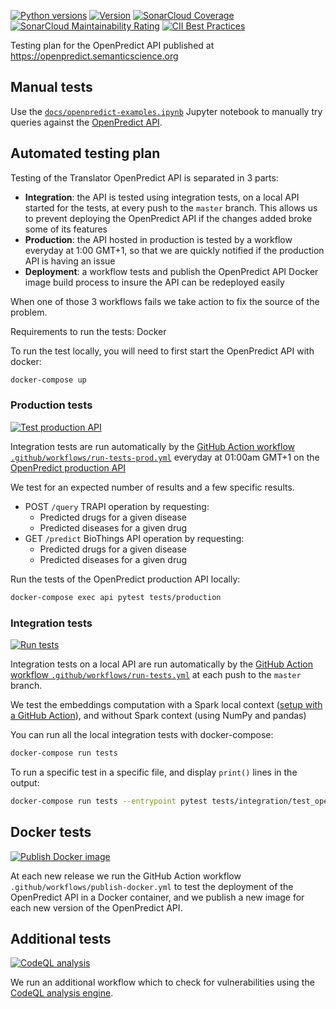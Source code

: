[![Python versions](https://img.shields.io/pypi/pyversions/openpredict)](https://pypi.org/project/openpredict) [![Version](https://img.shields.io/pypi/v/openpredict)](https://pypi.org/project/openpredict) [![SonarCloud Coverage](https://sonarcloud.io/api/project_badges/measure?project=MaastrichtU-IDS_translator-openpredict&metric=coverage)](https://sonarcloud.io/dashboard?id=MaastrichtU-IDS_translator-openpredict) [![SonarCloud Maintainability Rating](https://sonarcloud.io/api/project_badges/measure?project=MaastrichtU-IDS_translator-openpredict&metric=sqale_rating)](https://sonarcloud.io/dashboard?id=MaastrichtU-IDS_translator-openpredict) [![CII Best  Practices](https://bestpractices.coreinfrastructure.org/projects/4382/badge)](https://bestpractices.coreinfrastructure.org/projects/4382)

Testing plan for the OpenPredict API published at https://openpredict.semanticscience.org

## Manual tests

Use the [`docs/openpredict-examples.ipynb`](https://github.com/MaastrichtU-IDS/translator-openpredict/blob/master/docs/openpredict-examples.ipynb) Jupyter notebook to manually try queries against the [OpenPredict API](https://openpredict.semanticscience.org).

## Automated testing plan

Testing of the Translator OpenPredict API is separated in 3 parts:

- **Integration**: the API is tested using integration tests, on a local API started for the tests, at every push to the `master` branch. This allows us to prevent deploying the OpenPredict API if the changes added broke some of its features
- **Production**: the API hosted in production is tested by a workflow everyday at 1:00 GMT+1, so that we are quickly notified if the production API is having an issue
- **Deployment**: a workflow tests and publish the OpenPredict API Docker image build process to insure the API can be redeployed easily

When one of those 3 workflows fails we take action to fix the source of the problem.

Requirements to run the tests: Docker

To run the test locally, you will need to first start the OpenPredict API with docker:

```bash
docker-compose up
```

### Production tests

[![Test production API](https://github.com/MaastrichtU-IDS/translator-openpredict/actions/workflows/run-tests-prod.yml/badge.svg)](https://github.com/MaastrichtU-IDS/translator-openpredict/actions/workflows/run-tests-prod.yml)

Integration tests are run automatically by the [GitHub Action workflow `.github/workflows/run-tests-prod.yml`](https://github.com/MaastrichtU-IDS/translator-openpredict/actions?query=workflow%3A%22Run+tests%22) everyday at 01:00am GMT+1 on the [OpenPredict production API](https://openpredict.semanticscience.org)

We test for an expected number of results and a few specific results.

* POST `/query` TRAPI operation by requesting:
  * Predicted drugs for a given disease
  * Predicted diseases for a given drug
* GET `/predict` BioThings API operation by requesting:
  * Predicted drugs for a given disease
  * Predicted diseases for a given drug

Run the tests of the OpenPredict production API locally:

```bash
docker-compose exec api pytest tests/production
```

### Integration tests

[![Run tests](https://github.com/MaastrichtU-IDS/translator-openpredict/actions/workflows/run-tests.yml/badge.svg)](https://github.com/MaastrichtU-IDS/translator-openpredict/actions/workflows/run-tests.yml)

Integration tests on a local API are run automatically by the [GitHub Action workflow `.github/workflows/run-tests.yml`](https://github.com/MaastrichtU-IDS/translator-openpredict/actions?query=workflow%3A%22Run+tests%22) at each push to the `master` branch.

We test the embeddings computation with a Spark local context ([setup with a GitHub Action](https://github.com/marketplace/actions/setup-apache-spark)), and without Spark context (using NumPy and pandas)

You can run all the local integration tests with docker-compose:

```bash
docker-compose run tests
```

To run a specific test in a specific file, and display `print()` lines in the output:

```bash
docker-compose run tests --entrypoint pytest tests/integration/test_openpredict_api.py::test_post_trapi -s
```

## Docker tests

[![Publish Docker image](https://github.com/MaastrichtU-IDS/translator-openpredict/actions/workflows/publish-docker.yml/badge.svg)](https://github.com/MaastrichtU-IDS/translator-openpredict/actions/workflows/publish-docker.yml)

At each new release we run the GitHub Action workflow `.github/workflows/publish-docker.yml` to test the deployment of the OpenPredict API in a Docker container, and we publish a new image for each new version of the OpenPredict API.

## Additional tests

[![CodeQL analysis](https://github.com/MaastrichtU-IDS/translator-openpredict/actions/workflows/codeql-analysis.yml/badge.svg)](https://github.com/MaastrichtU-IDS/translator-openpredict/actions/workflows/codeql-analysis.yml)

We run an additional workflow which to check for vulnerabilities using the [CodeQL analysis engine](https://securitylab.github.com/tools/codeql).
